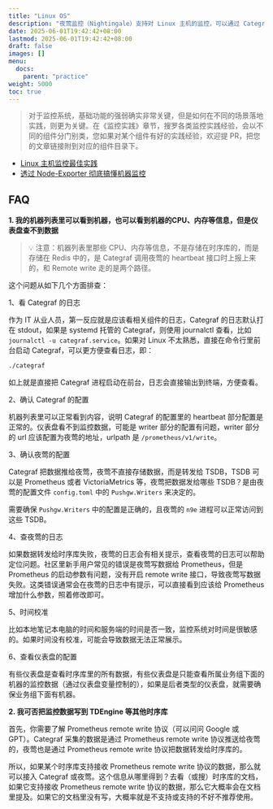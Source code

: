 ```yaml
---
title: "Linux OS"
description: "夜莺监控（Nightingale）支持对 Linux 主机的监控，可以通过 Categraf 或 Node Exporter 等采集器采集主机的各类指标数据，并在仪表盘中展示。并使用夜莺监控的告警能力进行告警配置。"
date: 2025-06-01T19:42:42+08:00
lastmod: 2025-06-01T19:42:42+08:00
draft: false
images: []
menu:
  docs:
    parent: "practice"
weight: 5000
toc: true
---
```


> 对于监控系统，基础功能的强弱确实非常关键，但是如何在不同的场景落地实践，则更为关键。在《监控实践》章节，搜罗各类监控实践经验，会以不同的组件分门别类，您如果对某个组件有好的实践经验，欢迎提 PR，把您的文章链接附到对应的组件目录下。

- [Linux 主机监控最佳实践](https://mp.weixin.qq.com/s/y9iAhNa3ZhMG-h3W1Ah9UA)
- [透过 Node-Exporter 彻底搞懂机器监控](https://time.geekbang.org/column/intro/100787301)

## FAQ

**1. 我的机器列表里可以看到机器，也可以看到机器的CPU、内存等信息，但是仪表盘查不到数据**

> 💡 注意：机器列表里那些 CPU、内存等信息，不是存储在时序库的，而是存储在 Redis 中的，是 Categraf 调用夜莺的 heartbeat 接口时上报上来的，和 Remote write 走的是两个路径。

这个问题从如下几个方面排查：

1、看 Categraf 的日志

作为 IT 从业人员，第一反应就是应该看相关组件的日志，Categraf 的日志默认打在 stdout，如果是 systemd 托管的 Categraf，则使用 journalctl 查看，比如 `journalctl -u categraf.service`。如果对 Linux 不太熟悉，直接在命令行里前台启动 Categraf，可以更方便查看日志，即：

```bash
./categraf
```

如上就是直接把 Categraf 进程启动在前台，日志会直接输出到终端，方便查看。

2、确认 Categraf 的配置

机器列表里可以正常看到内容，说明 Categraf 的配置里的 heartbeat 部分配置是正常的。仪表盘看不到监控数据，可能是 writer 部分的配置有问题，writer 部分的 url 应该配置为夜莺的地址，urlpath 是 `/prometheus/v1/write`。

3、确认夜莺的配置

Categraf 把数据推给夜莺，夜莺不直接存储数据，而是转发给 TSDB，TSDB 可以是 Prometheus 或者 VictoriaMetrics 等，夜莺把数据发给哪些 TSDB？是由夜莺的配置文件 `config.toml` 中的 `Pushgw.Writers` 来决定的。

需要确保 `Pushgw.Writers` 中的配置是正确的，且夜莺的 `n9e` 进程可以正常访问到这些 TSDB。

4、查夜莺的日志

如果数据转发给时序库失败，夜莺的日志会有相关提示，查看夜莺的日志可以帮助定位问题。社区里新手用户常见的错误是夜莺写数据给 Prometheus，但是 Prometheus 的启动参数有问题，没有开启 remote write 接口，导致夜莺写数据失败。这类错误通常会在夜莺的日志中有提示，可以直接看到应该给 Prometheus 增加什么参数，照着修改即可。

5、时间校准

比如本地笔记本电脑的时间和服务端的时间是否一致，监控系统对时间是很敏感的。如果时间没有校准，可能会导致数据无法正常展示。

6、查看仪表盘的配置

有些仪表盘是查看时序库里的所有数据，有些仪表盘是只能查看所属业务组下面的机器的监控数据（通过仪表盘变量控制的），如果是后者类型的仪表盘，就需要确保业务组下面有机器。

**2. 我可否把监控数据写到 TDEngine 等其他时序库**

首先，你需要了解 Prometheus remote write 协议（可以问问 Google 或 GPT）。Categraf 采集的数据是通过 Prometheus remote write 协议推送给夜莺的，夜莺也是通过 Prometheus remote write 协议把数据转发给时序库的。

所以，如果某个时序库支持接收 Prometheus remote write 协议的数据，那么就可以接入 Categraf 或夜莺。这个信息从哪里得到？去看（或搜）时序库的文档，如果它支持接收 Prometheus remote write 协议的数据，那么它大概率会在文档里提及。如果它的文档里没有写，大概率就是不支持或支持的不好不推荐使用。
